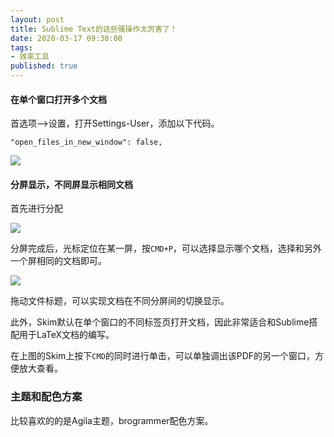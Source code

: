 ```yaml
---
layout: post
title: Sublime Text的这些骚操作太厉害了！
date: 2020-03-17 09:30:00
tags: 
- 效率工具
published: true
---
```


#### 在单个窗口打开多个文档

首选项-->设置，打开Settings-User，添加以下代码。

```
"open_files_in_new_window": false,
```

![](https://tva1.sinaimg.cn/large/00831rSTly1gcy68n25ksj315o0qoafr.jpg)

#### 分屏显示，不同屏显示相同文档

首先进行分配

![](https://tva1.sinaimg.cn/large/00831rSTly1gcy7f3ut6tj315n0ql4ii.jpg)

分屏完成后，光标定位在某一屏，按`CMD+P`，可以选择显示哪个文档，选择和另外一个屏相同的文档即可。

![](https://tva1.sinaimg.cn/large/00831rSTly1gcy7h58n7uj315n0qngtb.jpg)

拖动文件标题，可以实现文档在不同分屏间的切换显示。

此外，Skim默认在单个窗口的不同标签页打开文档，因此非常适合和Sublime搭配用于LaTeX文档的编写。

在上图的Skim上按下`CMD`的同时进行单击，可以单独调出该PDF的另一个窗口，方便放大查看。

### 主题和配色方案

比较喜欢的的是Agila主题，brogrammer配色方案。

